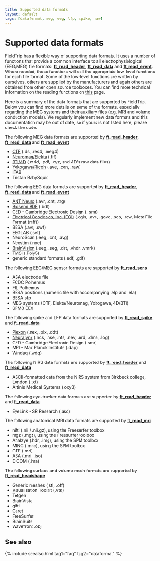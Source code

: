 ```yaml
---
title: Supported data formats
layout: default
tags: [dataformat, meg, eeg, lfp, spike, raw]
---
```


# Supported data formats

FieldTrip has a flexible way of supporting data formats. It uses a number of functions that provide a common interface to all electrophysiological (EEG/MEG) file formats: **[ft_read_header](/reference/ft_read_header)**, **[ft_read_data](/reference/ft_read_data)** and **[ft_read_event](/reference/ft_read_event)**. Where needed, these functions will call the appropriate low-level functions for each file format. Some of the low-level functions are written by ourselves, others are supplied by the manufacturers and again others are obtained from other open source toolboxes. You can find more technical information on the reading functions on [this](/development/fileio) page.

Here is a summary of the data formats that are supported by FieldTrip. Below you can find more details on some of the formats, especially regarding the MEG systems and their auxiliary files (e.g. MRI and volume conduction models). We regularly implement new data formats and this documentation may be out of date, so if yours is not listed here, please check the code.

The following MEG data formats are supported by **[ft_read_header](/reference/ft_read_header)**, **[ft_read_data](/reference/ft_read_data)** and **[ft_read_event](/reference/ft_read_event)**

*  [CTF](/getting_started/ctf) (.ds, .res4, .meg4)
*  [Neuromag/Elekta](/getting_started/neuromag) (.fif)
*  [BTi/4D](/getting_started/bti) (.m4d, .pdf,  .xyz, and 4D's raw data files)
*  [Yokogawa/Ricoh](/getting_started/yokogawa) (.ave, .con, .raw)
*  ITAB
*  Tristan BabySquid

The following EEG data formats are supported by **[ft_read_header](/reference/ft_read_header)**, **[ft_read_data](/reference/ft_read_data)** and **[ft_read_event](/reference/ft_read_event)**

*  [ANT Neuro](/getting_started/antneuro) (.avr, .cnt, .trg)
*  [Biosemi BDF](/getting_started/biosemi) (.bdf)
*  CED - Cambridge Electronic Design (. smr)
*  [Electrical Geodesics, Inc. (EGI)](/getting_started/egi) (.egis, .ave, .gave, .ses, .raw, Meta File Format (mff))
*  BESA (.avr, .swf)
*  EEGLAB (.set)
*  NeuroScan (.eeg, .cnt, .avg)
*  Nexstim (.nxe)
*  [BrainVision](/getting_started/brainvision) (.eeg, .seg, .dat, .vhdr, .vmrk)
*  TMSi (.Poly5)
*  generic standard formats (.edf, .gdf)

The following EEG/MEG sensor formats are supported by **[ft_read_sens](/reference/ft_read_sens)**

*  ASA electrode file
*  FCDC Polhemus
*  FIL Polhemus
*  BESA positions (numeric file with accompanying .elp and .ela)
*  BESA sfp
*  MEG systems (CTF, Elekta/Neuromag, Yokogawa, 4D/BTi)
*  SPM8 EEG

The following spike and LFP data formats are supported by **[ft_read_spike](/reference/ft_read_spike)** and **[ft_read_data](/reference/ft_read_data)**

*  [Plexon](/getting_started/plexon) (.nex, .plx, .ddt)
*  [Neuralynx](/getting_started/neuralynx) (.ncs, .nse, .nts, .nev, .nrd, .dma, .log)
*  CED - Cambridge Electronic Design (.smr)
*  MPI - Max Planck Institute (.dap)
*  Windaq (.wdq)

The following NIRS data formats are supported by **[ft_read_header](/reference/ft_read_header)** and **[ft_read_data](/reference/ft_read_data)**

*  ASCII-formatted data from the NIRS system from Birkbeck college, London (.txt)
*  Artinis Medical Systems (.oxy3)

The following eye-tracker data formats are supported by **[ft_read_header](/reference/ft_read_header)** and **[ft_read_data](/reference/ft_read_data)**

*  EyeLink - SR Research (.asc)

The following anatomical MRI data formats are supported by **[ft_read_mri](/reference/ft_read_mri)**

*  nifti (.nii / .nii.gz), using the Freesurfer toolbox
*  mgz (.mgz), using the Freesurfer toolbox
*  Analzye (.hdr, .img), using the SPM toolbox
*  MINC (.mnc), using the SPM toolbox
*  CTF (.mri)
*  ASA (.mri, .iso)
*  DICOM (.ima)

The following surface and volume mesh formats are supported by **[ft_read_headshape](/reference/ft_read_headshape)**

*  Generic meshes (.stl, .off)
*  Visualisation Toolkit (.vtk)
*  Tetgen
*  BrainVista
*  gifti
*  Caret
*  FreeSurfer
*  BrainSuite
*  Wavefront .obj

## See also

{% include seealso.html tag1="faq" tag2="dataformat" %}
